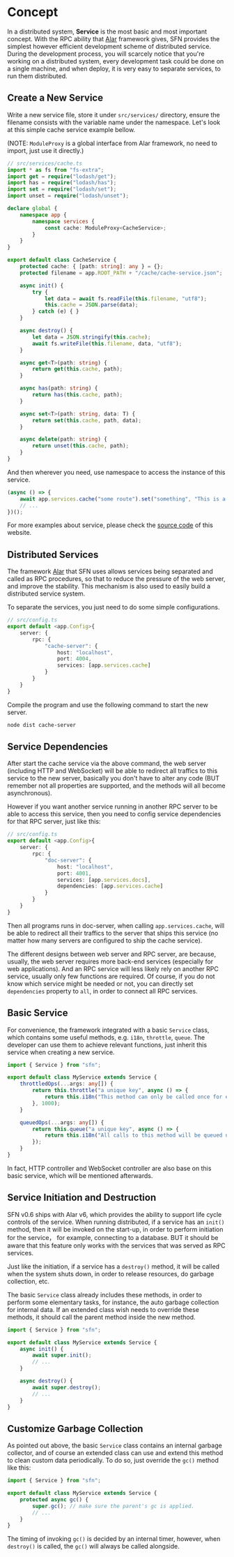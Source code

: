 <!-- title: Service; order: 2.1 -->
# Concept

In a distributed system, **Service** is the most basic and most important 
concept. With the RPC ability that [Alar](https://github.com/hyurl/alar) 
framework gives, SFN provides the simplest however efficient development scheme 
of distributed service. During the development process, you will scarcely notice 
that you're working on a distributed system, every development task could be 
done on a single machine, and when deploy, it is very easy to separate services, to run them distributed.


## Create a New Service

Write a new service file, store it under `src/services/` directory, ensure the 
filename consists with the variable name under the namespace. Let's look at this
simple cache service example bellow.

(NOTE: `ModuleProxy` is a global interface from Alar framework, no need to 
import, just use it directly.)

```typescript
// src/services/cache.ts
import * as fs from "fs-extra";
import get = require("lodash/get");
import has = require("lodash/has");
import set = require("lodash/set");
import unset = require("lodash/unset");

declare global {
    namespace app {
        namespace services {
            const cache: ModuleProxy<CacheService>;
        }
    }
}

export default class CacheService {
    protected cache: { [path: string]: any } = {};
    protected filename = app.ROOT_PATH + "/cache/cache-service.json";

    async init() {
        try {
            let data = await fs.readFile(this.filename, "utf8");
            this.cache = JSON.parse(data);
        } catch (e) { }
    }

    async destroy() {
        let data = JSON.stringify(this.cache);
        await fs.writeFile(this.filename, data, "utf8");
    }

    async get<T>(path: string) {
        return get(this.cache, path);
    }

    async has(path: string) {
        return has(this.cache, path);
    }

    async set<T>(path: string, data: T) {
        return set(this.cache, path, data);
    }

    async delete(path: string) {
        return unset(this.cache, path);
    }
}
```

And then wherever you need, use namespace to access the instance of this service.

```typescript
(async () => {
    await app.services.cache("some route").set("something", "This is a test");
    // ...
})();
```

For more examples about service, please check the 
[source code](https://github.com/hyurl/sfn/tree/master/src/services) of this 
website.

## Distributed Services

The framework [Alar](https://github.com/hyurl/alar) that SFN uses allows 
services being separated and called as RPC procedures, so that to reduce the 
pressure of the web server, and improve the stability. This mechanism is also 
used to easily build a distributed service system.

To separate the services, you just need to do some simple configurations.

```typescript
// src/config.ts
export default <app.Config>{
    server: {
        rpc: {
            "cache-server": {
                host: "localhost",
                port: 4004,
                services: [app.services.cache]
            }
        }
    }
}
```

Compile the program and use the following command to start the new server.

```sh
node dist cache-server
```

## Service Dependencies

After start the cache service via the above command, the web server (including 
HTTP and WebSocket) will be able to redirect all traffics to this service to
the new server, basically you don't have to alter any code (BUT remember not all
properties are supported, and the methods will all become asynchronous).

However if you want another service running in another RPC server to be able to
access this service, then you need to config service dependencies for that RPC
server, just like this:

```typescript
// src/config.ts
export default <app.Config>{
    server: {
        rpc: {
            "doc-server": {
                host: "localhost",
                port: 4001,
                services: [app.services.docs],
                dependencies: [app.services.cache]
            }
        }
    }
}
```

Then all programs runs in doc-server, when calling `app.services.cache`, will be
able to redirect all their traffics to the server that ships this service (no
matter how many servers are configured to ship the cache service).

The different designs between web server and RPC server, are because, usually,
the web server requires more back-end services (especially for web applications).
And an RPC service will less likely rely on another RPC service, usually only
few functions are required. Of course, if you do not know which service might be
needed or not, you can directly set `dependencies` property to `all`, in order 
to connect all RPC services.

## Basic Service

For convenience, the framework integrated with a basic `Service` class, which
contains some useful methods, e.g. `i18n`, `throttle`, `queue`. The developer
can use them to achieve relevant functions, just inherit this service when
creating a new service.

```ts
import { Service } from "sfn";

export default class MyService extends Service {
    throttledOps(...args: any[]) {
        return this.throttle("a unique key", async () => {
            return this.i18n("This method can only be called once for every second");
        }, 1000);
    }

    queuedOps(...args: any[]) {
        return this.queue("a unique key", async () => {
            return this.i18n("All calls to this method will be queued up");
        });
    }
}
```

In fact, HTTP controller and WebSocket controller are also base on this basic 
service, which will be mentioned afterwards.

## Service Initiation and Destruction

SFN v0.6 ships with Alar v6, which provides the ability to support life cycle
controls of the service. When running distributed, if a service has an `init()`
method, then it will be invoked on the start-up, in order to perform initiation
for the service， for example, connecting to a database. BUT it should be aware
that this feature only works with the services that was served as RPC services.

Just like the initiation, if a service has a `destroy()` method, it will be
called when the system shuts down, in order to release resources, do garbage
collection, etc.

The basic `Service` class already includes these methods, in order to perform
some elementary tasks, for instance, the auto garbage collection for internal
data. If an extended class wish needs to override these methods, it should call
the parent method inside the new method.

```ts
import { Service } from "sfn";

export default class MyService extends Service {
    async init() {
        await super.init();
        // ...
    }

    async destroy() {
        await super.destroy();
        // ...
    }
}
```

## Customize Garbage Collection

As pointed out above, the basic `Service` class contains an internal garbage
collector, and of course an extended class can use and extend this method to
clean custom data periodically. To do so, just override the `gc()` method like
this:

```ts
import { Service } from "sfn";

export default class MyService extends Service {
    protected async gc() {
        super.gc(); // make sure the parent's gc is applied.
        // ...
    }
}
```

The timing of invoking `gc()` is decided by an internal timer, however, when
`destroy()` is called, the `gc()` will always be called alongside.
